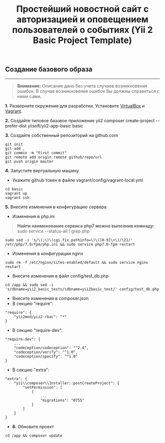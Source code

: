 <p align="center">
    <h1 align="center">Простейший новостной сайт с авторизацией и оповещением пользователей о событиях (Yii 2 Basic Project Template)</h1>
    <br>
</p>

## Создание базового образа
----------------------------------
> **Внимание:** Описание дано без учета случаев возникновения ошибок. В случае возникновения ошибок Вы должны справиться с ними сами. 

**1.** Разверните окружение для разработки.
Установите [VirtualBox](https://www.virtualbox.org/) и [Vagrant](https://www.vagrantup.com/).

**2.** Создайте типовое базовое приложение yii2
composer create-project --prefer-dist yiisoft/yii2-app-basic basic

**3.** Создайте собственный репозиторий на github.com
```
git init
git add .
git commin -m "First commit"
git remote add origin remote github/repo/url
git push origin master
```
**4.** Запустите виртуальную машину
- Укажите github токен в файле vagrant/config/vagrant-local.yml
```
cd basic
vagrant up
vagrant ssh
```

**5.** Внесите изменения в конфигурацию сервера

- Изменения в php.ini
> **Найти наименование сервиса php7 можно выполнив комнаду:** sudo service --status-all | grep php 

```
sudo sed -i 's/\(;\)\(cgi.fix_pathinfo=\)\([0-9]\+\)/\21/' /etc/php/7.0/fpm/php.ini && sudo service php7.0-fpm restart
```

- Изменения в конфигурации nginx
```
sudo rm -f /etc/nginx/sites-enabled/default && sudo service nginx restart
```

- Внесите изменения в файл config/test_db.php
```
cd /app && sudo sed -i 's/dbname=yii2_basic_tests/\dbname=yii2basic_test/' config/test_db.php
```

- Внесите изменения в composer.json
- В секцию "require":
````
"require": {
    "yii2mod/yii2-rbac": "*"
}
````

- В секцию "require-dev":
````
"require-dev": {
    ...
    "codeception/codeception": "^2.4",
    "codeception/verify": "^1.0",
    "codeception/specify": "^1.0"
}
````
- В секцию "extra":
````
"extra": {
    "yii\\composer\\Installer::postCreateProject": {
        "setPermission": [
            {
                ...
                "migrations": "0755"
            }
        ]
    }
}
````

- **6.** Обновите проект
```
cd /app && composer update
```
